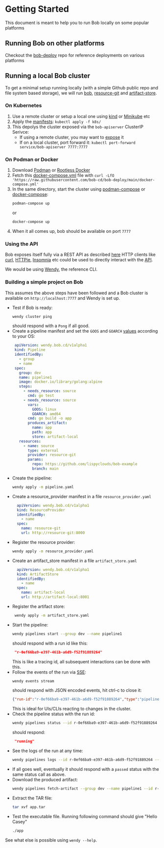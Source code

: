 # Getting Started

This document is meant to help you to run Bob locally on some popular platforms

## Running Bob on other platforms

Checkout the [bob-deploy](https://github.com/bob-cd/bob-deploy) repo for reference deployments on various platforms

## Running a local Bob cluster

To get a minimal setup running locally (with a simple Github public repo and file system based storage), we will run [bob](https://github.com/bob-cd/bob), [resource-git](https://github.com/bob-cd/resource-git) and [artifact-store](https://github.com/bob-cd/artifact-local).

### On Kubernetes

1. Use a remote cluster or setup a local one using [kind](https://kind.sigs.k8s.io/) or [Minikube](https://minikube.sigs.k8s.io/docs/) etc
1. Apply the [manifests](https://github.com/bob-cd/bob-deploy/tree/main/k8s): `kubectl apply -f k8s/`
1. This depolys the cluster exposed via the `bob-apiserver` ClusterIP Serivce:
    - If using a remote cluster, you may want to [expose](https://kubernetes.io/docs/tutorials/kubernetes-basics/expose/expose-intro/) it
    - If on a local cluster, port forward it: `kubectl port-forward service/bob-apiserver 7777:7777`

### On Podman or Docker

1. Download [Podman](https://podman.io/getting-started/installation) or [Rootless Docker](https://docs.docker.com/engine/security/rootless/)
1. Fetch this [docker-compose.yml](https://github.com/bob-cd/bob-deploy/blob/main/docker-compose.yml) file with `curl -LfO 'https://raw.githubusercontent.com/bob-cd/bob-deploy/main/docker-compose.yml'`
1. In the same directory, start the cluster using [podman-compose](https://github.com/containers/podman-compose#installation) or [docker-compose](https://docs.docker.com/compose/):
   ```bash
   podman-compose up
   ```
   or
   ```bash
   docker-compose up
   ```
1. When it all comes up, bob should be available on port `7777`

### Using the API

Bob exposes itself fully via a REST API as described [here](https://bob-cd.github.io/pages/api-reference.html)
HTTP clients like [curl](https://curl.haxx.se/), [HTTPie](https://httpie.org/), [Insomnia](https://insomnia.rest/) etc could be used to directly interact with the [API](api.md).

We would be using [Wendy](https://github.com/bob-cd/wendy), the reference CLI.

### Building a simple project on Bob

This assumes the above steps have been followed and a Bob cluster is available on `http://localhost:7777` and Wendy is set up.

- Test if Bob is ready:
   ```bash
   wendy cluster ping
   ```
   should respond with a `Pong` if all good.
- Create a pipeline manifest and set the `GOOS` and `GOARCH` [values](https://golang.org/doc/install/source#environment) according to your OS:
   ```yaml title="pipeline.yaml" linenums="1"
    apiVersion: wendy.bob.cd/v1alpha1
    kind: Pipeline
    identifiedBy:
      - group
      - name
    spec:
      group: dev
      name: pipeline1
      image: docker.io/library/golang:alpine
      steps:
        - needs_resource: source
          cmd: go test
        - needs_resource: source
          vars:
            GOOS: linux
            GOARCH: amd64
          cmd: go build -o app
          produces_artifact:
            name: app
            path: app
            store: artifact-local
      resources:
        - name: source
          type: external
          provider: resource-git
          params:
            repo: https://github.com/lispyclouds/bob-example
            branch: main
   ```
- Create the pipeline:
   ```bash
   wendy apply -m pipeline.yaml
   ```
- Create a resource_provider manifest in a file `resource_provider.yaml`
  ```yaml title="resource_provider.yaml" linenums="1"
    apiVersion: wendy.bob.cd/v1alpha1
    kind: ResourceProvider
    identifiedBy:
      - name
    spec:
      name: resource-git
      url: http://resource-git:8000
  ```
- Register the resource provider:
   ```bash
   wendy apply -m resource_provider.yaml
   ```
- Create an artifact_store manifest in a file `artifact_store.yaml`
  ```yaml title="artifact_store.yaml" linenums="1"
    apiVersion: wendy.bob.cd/v1alpha1
    kind: ArtifactStore
    identifiedBy:
      - name
    spec:
      name: artifact-local
      url: http://artifact-local:8001
  ```
- Register the artifact store:
   ```bash
    wendy apply -m artifact_store.yaml
   ```
- Start the pipeline:
   ```bash
   wendy pipelines start --group dev --name pipeline1
   ```
   should respond with a run id like this:
   ```json
    "r-0ef66ba9-e397-461b-a6d9-f52f91889264"
   ```
   This is like a tracing id, all subsequent interactions can be done with this.
- Follow the events of the run via [SSE](https://en.wikipedia.org/wiki/Server-sent_events):
   ```bash
   wendy events stream
   ```
   should respond with JSON encoded events, hit ctrl-c to close it:
   ```json
   {"run-id":"r-0ef66ba9-e397-461b-a6d9-f52f91889264","type":"pipeline","event":"pull","group":"dev","name":"pipeline1","timestamp":1699339368930}
   ```
   This is ideal for UIs/CLIs reacting to changes in the cluster.
- Check the pipeline status with the run id:
   ```bash
   wendy pipelines status --id r-0ef66ba9-e397-461b-a6d9-f52f91889264
   ```
   should respond:
   ```json
    "running"
   ```
- See the logs of the run at any time:
   ```bash
   wendy pipelines logs --id r-0ef66ba9-e397-461b-a6d9-f52f91889264 --offset 0 --lines 50
   ```
- If all goes well, eventually it should respond with a `passed` status with the same status call as above.
- Download the produced artifact:
   ```bash
   wendy pipelines fetch-artifact --group dev --name pipeline1 --id r-0ef66ba9-e397-461b-a6d9-f52f91889264 --store-name artifact-local --artifact-name app
   ```
- Extract the TAR file:
   ```bash
   tar xvf app.tar
   ```
- Test the executable file. Running following command should give "Hello Casey"
   ```bash
   ./app
   ```

See what else is possible using `wendy --help`.
